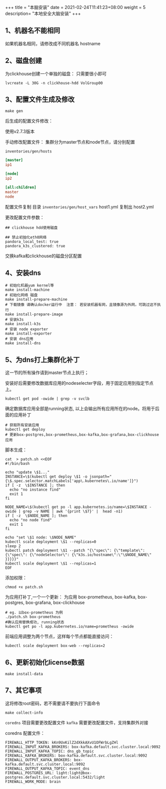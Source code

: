 +++
title = "本脑安装"
date =  2021-02-24T11:41:23+08:00
weight = 5
description= "本地安全大脑安装"
+++

## 1、机器名不能相同
  如果机器名相同，请修改成不同机器名 hostname

## 2、磁盘创建

为clickhouse创建一个单独的磁盘：
只需要很小即可

```shell
lvcreate -L 30G -n clickhouse-hdd VolGroup00
```

## 3、配置文件生成及修改

```shell
make gen
```
后生成的配置文件修改：


使用v2.7.3版本

手动修改配置文件：
集群分为master节点和node节点，请分别配置

`inventories/gen/hosts`

```ini
[master]
ip1

[node]
ip2

[all:children]
master
node
```

配置文件复制
目录 `inventories/gen/host_vars`
host1.yml
复制出
host2.yml

更改配置文件参数：

```shell
## clickhouse hdd使用磁盘

## 禁止初始化eth0网络
pandora_local_test: true
pandora_k3s_clustered: true
```

交换kafka和clickhouse的磁盘分区配置

## 4、安装dns

```shell
# 初始化机器yum kernel等
make install-machine
# 初始化网络 磁盘
make install-prepare-machine
# 下载镜像 请确认docker运行中  注意： 若安装机器有网，且镜像源为外网，可跳过这不执行
make install-prepare-image
# 安装k3s
make install-k3s
# 安装 node exporter
make install-exporter
# 安装 dns应用
make install-dns
```

## 5、为dns打上集群化补丁

这一节的所有操作请到master节点上执行；

安装好后需要修改数据库应用的nodeselecter字段，用于固定应用到指定节点上。

```shell
kubectl get pod -owide | grep -v svclb
```
确定数据库应用全部是running状态,
以上会输出所有应用所在的node。将用于后面的应用补丁


```shell
# 获取所有安装应用
kubectl get deploy
# 更新box-postgres,box-prometheus,box-kafka,box-grafana,box-clickhouse应用
```

脚本生成：

```shell
cat  > patch.sh <<EOF
#!/bin/bash

echo "update \$1..."
INSTANCE=\$(kubectl get deploy \$1 -o jsonpath="{\$.spec.selector.matchLabels['app\.kubernetes\.io/name']}")
if [ -z  \$INSTANCE ]; then
  echo "no instance find"
  exit 1
fi

NODE_NAME=\$(kubectl get po -l app.kubernetes.io/name=\$INSTANCE -owide | grep -v NAME | awk '{print \$7}' |  head -n1)
if [ -z  \$NODE_NAME ]; then
  echo "no node find"
  exit 1
fi

echo "set \$1 node: \$NODE_NAME"
kubectl scale deployment \$1 --replicas=0
sleep 2
kubectl patch deployment \$1 --patch "{\"spec\": {\"template\": {\"spec\": {\"nodeSelector\": {\"k3s.io/hostname\":\"\$NODE_NAME\" }}}}}"
kubectl scale deployment \$1 --replicas=1
EOF
```

添加权限：
```shell
chmod +x patch.sh
```

为应用打补丁,一个一个更新：
为应用 box-prometheus, box-kafka, box-postgres, box-grafana, box-clickhouse
```shell
# eg. 以box-prometheus 为例
./patch.sh box-prometheus
#确认应用替换成功, running状态
kubectl get po -l app.kubernetes.io/name=prometheus -owide 
```

前端应用调整为两个节点，这样每个节点都能直接访问：

```shell
kubectl scale deployment box-web --replicas=2
```

## 6、更新初始化license数据

```shell
make install-data
```

## 7、其它事项

这将修改root密码，若不需要请不要执行下面命令

```shell
make collect-info
```

`coredns` 项目需要更改配置文件
`kafka` 需要更改配置文件，支持集群外对接

coredns 配置文件：

```shell
FIREWALL_HTTP_TOKEN: kKn9UxKilZ2dXkkAXvU1OFWrbLgZHl
FIREWALL_INPUT_KAFKA_BROKERS: box-kafka.default.svc.cluster.local:9092
FIREWALL_INPUT_KAFKA_TOPIC: dns_gb_topic
FIREWALL_KAFKA_BROKERS: box-kafka.default.svc.cluster.local:9092
FIREWALL_OUTPUT_KAFKA_BROKERS: box-kafka.default.svc.cluster.local:9092
FIREWALL_OUTPUT_KAFKA_TOPIC: event_dns
FIREWALL_POSTGRES_URL: light:light@box-postgres.default.svc.cluster.local:5432/light
FIREWALL_WORK_MODE: brain
```